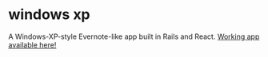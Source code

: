 # windows xp
A Windows-XP-style Evernote-like app built in Rails and React.
[Working app available here!](http://windows-xp.herokuapp.com)
